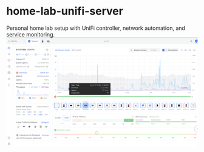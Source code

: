 # home-lab-unifi-server
Personal home lab setup with UniFi controller, network automation, and service monitoring.
![dashboard](./images/UniFi_dashboard.png)
